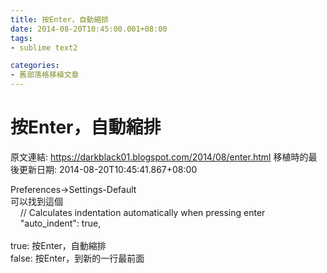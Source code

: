 ```yaml
---
title: 按Enter，自動縮排
date: 2014-08-20T10:45:00.001+08:00
tags: 
- sublime text2

categories:
- 舊部落格移植文章
---
```


# 按Enter，自動縮排

原文連結: https://darkblack01.blogspot.com/2014/08/enter.html
移植時的最後更新日期: 2014-08-20T10:45:41.867+08:00

Preferences-&gt;Settings-Default<br />可以找到這個<br />&nbsp; &nbsp; // Calculates indentation automatically when pressing enter<br />&nbsp; &nbsp; "auto_indent": true,<br /><br />true:&nbsp;按Enter，自動縮排<br />false:&nbsp;按Enter，到新的一行最前面
